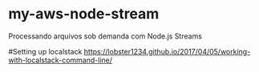 # my-aws-node-stream
Processando arquivos sob demanda com Node.js Streams

 
#Setting up localstack
https://lobster1234.github.io/2017/04/05/working-with-localstack-command-line/ 